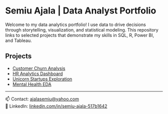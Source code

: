 # Semiu Ajala | Data Analyst Portfolio

Welcome to my data analytics portfolio! I use data to drive decisions through storytelling, visualization, and statistical modeling. This repository links to selected projects that demonstrate my skills in SQL, R, Power BI, and Tableau.

## Projects

- [Customer Churn Analysis](./Customer-Churn-Analysis)
- [HR Analytics Dashboard](./HR-Analytics-PowerBI)
- [Unicorn Startups Exploration](./Unicorn-Startups-SQL)
- [Mental Health EDA](./Mental-Health-EDA)

---

📫 Contact: [ajalasemiu@yahoo.com](mailto:ajalasemiu@yahoo.com)  
🔗 LinkedIn: [linkedin.com/in/semiu-ajala-517b1642](https://linkedin.com/in/semiu-ajala-517b1642)
